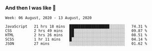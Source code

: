  ### And then I was like 🥱
<!--
**Mat2ja/Mat2ja** is a ✨ _special_ ✨ repository because its `README.md` (this file) appears on your GitHub profile.

Here are some ideas to get you started:

- 🔭 I’m currently working on ...
- 🌱 I’m currently learning ...
- 👯 I’m looking to collaborate on ...
- 🤔 I’m looking for help with ...
- 💬 Ask me about ...
- 📫 How to reach me: ...
- 😄 Pronouns: ...
- ⚡ Fun fact: ...
-->

<!--START_SECTION:waka-->
```text
Week: 06 August, 2020 - 13 August, 2020

JavaScript   21 hrs 18 mins  ██████████████████░░░░░░░   74.31 % 
CSS          2 hrs 49 mins   ██░░░░░░░░░░░░░░░░░░░░░░░   09.87 % 
HTML         2 hrs 26 mins   ██░░░░░░░░░░░░░░░░░░░░░░░   08.51 % 
SCSS         1 hr 11 mins    █░░░░░░░░░░░░░░░░░░░░░░░░   04.14 % 
JSON         27 mins         ░░░░░░░░░░░░░░░░░░░░░░░░░   01.62 %
```
<!--END_SECTION:waka-->
